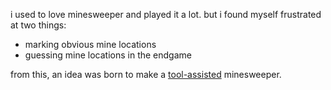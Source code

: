 i used to love minesweeper and played it a lot. but i found myself frustrated at two things:
- marking obvious mine locations
- guessing mine locations in the endgame

from this, an idea was born to make a [tool-assisted](https://en.wikipedia.org/wiki/Tool-assisted_speedrun)
minesweeper.
